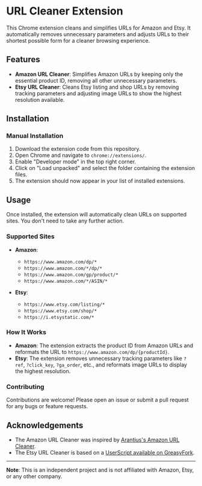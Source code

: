 # URL Cleaner Extension

This Chrome extension cleans and simplifies URLs for Amazon and Etsy. It automatically removes unnecessary parameters and adjusts URLs to their shortest possible form for a cleaner browsing experience.

## Features

- **Amazon URL Cleaner**: Simplifies Amazon URLs by keeping only the essential product ID, removing all other unnecessary parameters.
- **Etsy URL Cleaner**: Cleans Etsy listing and shop URLs by removing tracking parameters and adjusting image URLs to show the highest resolution available.

## Installation

### Manual Installation

1. Download the extension code from this repository.
2. Open Chrome and navigate to `chrome://extensions/`.
3. Enable "Developer mode" in the top right corner.
4. Click on "Load unpacked" and select the folder containing the extension files.
5. The extension should now appear in your list of installed extensions.

## Usage

Once installed, the extension will automatically clean URLs on supported sites. You don't need to take any further action.

### Supported Sites

- **Amazon**:

  - `https://www.amazon.com/dp/*`
  - `https://www.amazon.com/*/dp/*`
  - `https://www.amazon.com/gp/product/*`
  - `https://www.amazon.com/*/ASIN/*`

- **Etsy**:
  - `https://www.etsy.com/listing/*`
  - `https://www.etsy.com/shop/*`
  - `https://i.etsystatic.com/*`

### How It Works

- **Amazon**: The extension extracts the product ID from Amazon URLs and reformats the URL to `https://www.amazon.com/dp/{productId}`.
- **Etsy**: The extension removes unnecessary tracking parameters like `?ref`, `?click_key`, `?ga_order`, etc., and reformats image URLs to display the highest resolution.

### Contributing

Contributions are welcome! Please open an issue or submit a pull request for any bugs or feature requests.

## Acknowledgements

- The Amazon URL Cleaner was inspired by [Arantius's Amazon URL Cleaner](https://arantius.com/misc/greasemonkey/).
- The Etsy URL Cleaner is based on a [UserScript available on GreasyFork](https://greasyfork.org/en/scripts/456795-etsy-url-cleaner).

---

**Note**: This is an independent project and is not affiliated with Amazon, Etsy, or any other company.
